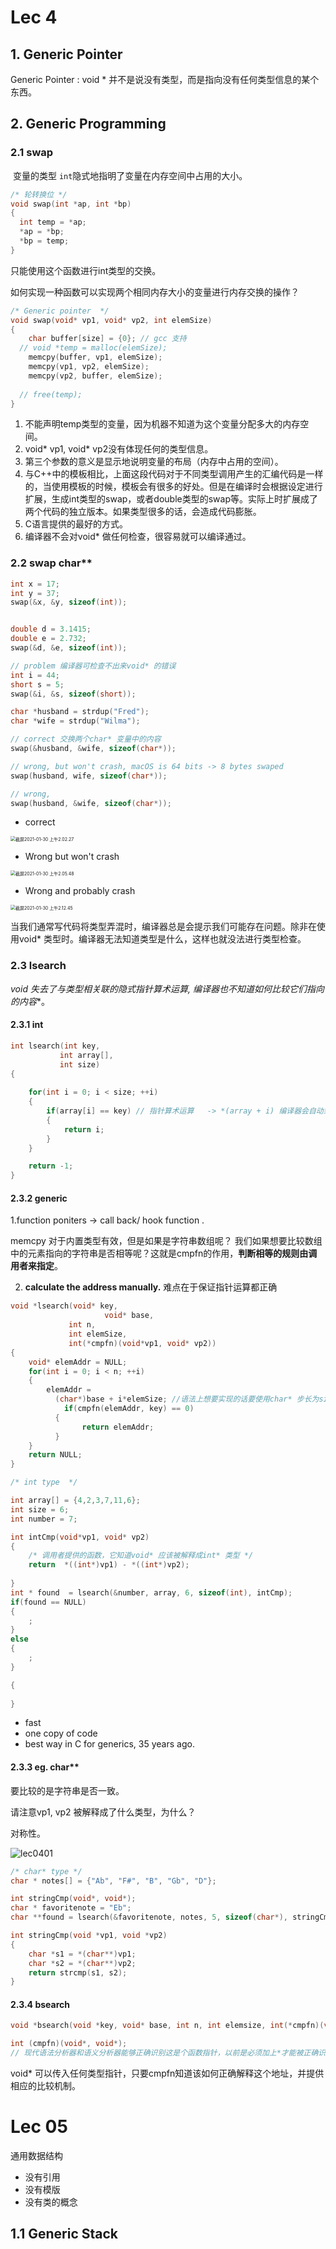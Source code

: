 # Lec 4

## 1. Generic Pointer

Generic Pointer : void * 并不是说没有类型，而是指向没有任何类型信息的某个东西。

## 2. Generic Programming

### 2.1 swap 

​	变量的类型 `int`隐式地指明了变量在内存空间中占用的大小。

```c
/* 轮转换位 */ 
void swap(int *ap, int *bp)
{
  int temp = *ap; 
  *ap = *bp; 
  *bp = temp; 
}
```

只能使用这个函数进行int类型的交换。

如何实现一种函数可以实现两个相同内存大小的变量进行内存交换的操作？

```c
/* Generic pointer  */
void swap(void* vp1, void* vp2, int elemSize)
{
  	char buffer[size] = {0}; // gcc 支持
  // void *temp = malloc(elemSize); 
  	memcpy(buffer, vp1, elemSize);
  	memcpy(vp1, vp2, elemSize); 
  	memcpy(vp2, buffer, elemSize); 
  
  // free(temp); 
}
```

1. 不能声明temp类型的变量，因为机器不知道为这个变量分配多大的内存空间。
2. void* vp1, void* vp2没有体现任何的类型信息。
3. 第三个参数的意义是显示地说明变量的布局（内存中占用的空间）。
4. 与C++中的模板相比，上面这段代码对于不同类型调用产生的汇编代码是一样的，当使用模板的时候，模板会有很多的好处。但是在编译时会根据设定进行扩展，生成int类型的swap，或者double类型的swap等。实际上时扩展成了两个代码的独立版本。如果类型很多的话，会造成代码膨胀。
5. C语言提供的最好的方式。
6. 编译器不会对void* 做任何检查，很容易就可以编译通过。

### 2.2  swap char**

```c
int x = 17;
int y = 37;
swap(&x, &y, sizeof(int));


double d = 3.1415; 
double e = 2.732;
swap(&d, &e, sizeof(int)); 

// problem 编译器可检查不出来void* 的错误
int i = 44;
short s = 5;
swap(&i, &s, sizeof(short)); 

char *husband = strdup("Fred");
char *wife = strdup("Wilma");

// correct 交换两个char* 变量中的内容
swap(&husband, &wife, sizeof(char*)); 

// wrong, but won't crash, macOS is 64 bits -> 8 bytes swaped 
swap(husband, wife, sizeof(char*)); 

// wrong, 
swap(husband, &wife, sizeof(char*));
```

- correct 

<img src="lec4.assets/截屏2021-01-30 上午2.02.27.png" alt="截屏2021-01-30 上午2.02.27" style="zoom: 50%;" />

- Wrong but won't crash 

<img src="lec4.assets/截屏2021-01-30 上午2.05.48.png" alt="截屏2021-01-30 上午2.05.48" style="zoom:50%;" />

- Wrong and probably crash

<img src="lec4.assets/截屏2021-01-30 上午2.12.45.png" alt="截屏2021-01-30 上午2.12.45" style="zoom:50%;" />

当我们通常写代码将类型弄混时，编译器总是会提示我们可能存在问题。除非在使用void* 类型时。编译器无法知道类型是什么，这样也就没法进行类型检查。 

### 2.3 lsearch 

**void* 失去了与类型相关联的隐式指针算术运算, 编译器也不知道如何比较它们指向的内容**。

#### 2.3.1 int  

```c
int lsearch(int key, 
           int array[], 
           int size)
{
  	
    for(int i = 0; i < size; ++i)
    {
        if(array[i] == key) // 指针算术运算 	-> *(array + i) 编译器会自动乘上sizeof(int)
        {
            return i; 
        }
    }

    return -1; 
}
```

#### 2.3.2 generic 

1.function poniters -> call back/ hook function .

memcpy 对于内置类型有效，但是如果是字符串数组呢？ 我们如果想要比较数组中的元素指向的字符串是否相等呢？这就是cmpfn的作用，**判断相等的规则由调用者来指定**。

2. **calculate the address manually.** 难点在于保证指针运算都正确

```c
void *lsearch(void* key, 
  					 void* base, 
             int n, 
             int elemSize, 
             int(*cmpfn)(void*vp1, void* vp2))
{
  	void* elemAddr = NULL; 
  	for(int i = 0; i < n; ++i)
    {
      	elemAddr = 
          (char*)base + i*elemSize; //语法上想要实现的话要使用char* 步长为sizeof(char) = 1
      		if(cmpfn(elemAddr, key) == 0)
          {
            	return elemAddr; 
          }
    }
  	return NULL; 
}

/* int type  */

int array[] = {4,2,3,7,11,6};
int size = 6; 
int number = 7; 

int intCmp(void*vp1, void* vp2)
{
  	/* 调用者提供的函数，它知道void* 应该被解释成int* 类型 */
  	return  *((int*)vp1) - *((int*)vp2); 
  
}
int * found  = lsearch(&number, array, 6, sizeof(int), intCmp); 
if(found == NULL)
{
  	; 
}
else
{
  	; 
}

{
  	
}
```

- fast
- one copy of code
- best way in C for generics, 35 years ago.

#### 2.3.3  eg. char**

要比较的是字符串是否一致。

请注意vp1, vp2 被解释成了什么类型，为什么？

对称性。

![lec0401](lec4.assets/lec0401.png)

```c
/* char* type */
char * notes[] = {"Ab", "F#", "B", "Gb", "D"};

int stringCmp(void*, void*);
char * favoritenote = "Eb";
char **found = lsearch(&favoritenote, notes, 5, sizeof(char*), stringCmp);

int stringCmp(void *vp1, void *vp2)
{
  	char *s1 = *(char**)vp1;
  	char *s2 = *(char**)vp2;
  	return strcmp(s1, s2);
}

```

#### 2.3.4 bsearch

```c 
void *bsearch(void *key, void* base, int n, int elemsize, int(*cmpfn)(void*, void*));

int (cmpfn)(void*, void*); 
// 现代语法分析器和语义分析器能够正确识别这是个函数指针，以前是必须加上*才能被正确识别。
```

void* 可以传入任何类型指针，只要cmpfn知道该如何正确解释这个地址，并提供相应的比较机制。



# Lec 05 

通用数据结构

- 没有引用
- 没有模版
- 没有类的概念



## 1.1 Generic Stack







